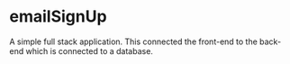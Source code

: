 # emailSignUp
A simple full stack application. This connected the front-end to the back-end which is connected to a database.
